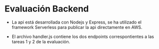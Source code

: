 # Evaluación Backend

- La api está desarrollada con Nodejs y Express, se ha utilizado el framework Serverless para publicar la api directamente en AWS.

- El archivo handler.js contiene los dos endpoints correspontientes a las tareas 1 y 2 de la evaluación.
